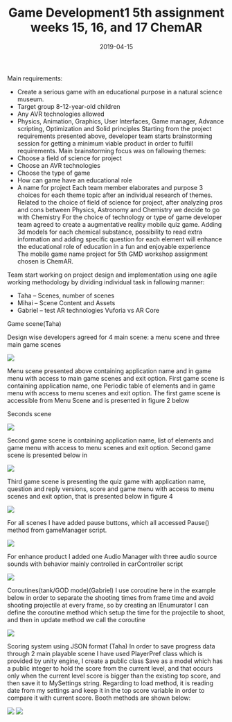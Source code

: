 ﻿---
layout: post
title: "Game Development1 5th assignment weeks 15, 16, and 17 ChemAR"
date: 2019-04-15
---


Main requirements:
-	Create a serious game with an educational purpose in a natural science museum.
-	Target group 8-12-year-old children
-	Any AVR technologies allowed
-	Physics, Animation, Graphics, User Interfaces, Game manager, Advance scripting, Optimization and Solid principles
Starting from the project requirements presented above, developer team starts brainstorming session for getting a minimum viable product in order to fulfill requirements.
Main brainstorming focus was on fallowing themes: 
-	Choose a field of science for project
-	Choose an AVR technologies 
-	Choose the type of game
-	How can game have an educational role
-	A name for project
Each team member elaborates and purpose 3 choices for each theme topic after an individual research of themes.  
Related to the choice of field of science for project, after analyzing pros and cons between Physics, Astronomy and Chemistry we decide to go with Chemistry 
For the choice of technology or type of game developer team agreed to create a augmentative reality mobile quiz game.
Adding 3d models for each chemical substance, possibility to read extra information and adding specific question for each element will enhance the educational role of education in a fun and enjoyable experience  
The mobile game name project for 5th GMD workshop assignment chosen is ChemAR. 


Team start working on project design and implementation using one agile working methodology by dividing individual task in fallowing manner:
-	Taha – Scenes, number of scenes  
-	Mihai – Scene Content and Assets  
-	Gabriel – test AR technologies Vuforia vs AR Core	



Game scene(Taha)

Design wise developers agreed for 4 main scene: a menu scene and three main game scenes

<img src="../../../images/fifth/1.jpg">

Menu scene presented above containing application name and in game menu with access to main game scenes and exit option.
First game scene is containing application name, one Periodic table of elements and in game menu with access to menu scenes and exit option. The first game scene is accessible from Menu Scene and is presented in figure 2 below


Seconds scene 

<img src="../../../images/fifth/2.jpg">

Second game scene is containing application name, list of elements and game menu with access to menu scenes and exit option. Second game scene is presented below in 

<img src="../../../images/fifth/3.jpg">

Third game scene is presenting the quiz game with application name, question and reply versions, score and  game menu with access to menu scenes and exit option, that is presented below in figure 4

<img src="../../../images/fifth/4.jpg">

For all scenes I have added pause buttons, which all accessed Pause() method from gameManager script.

<img src="../../../images/fifth/5.jpg">

For enhance product I added one Audio Manager with three audio source sounds with behavior mainly controlled in carController script

<img src="../../../images/fifth/6.jpg">

Coroutines(tank/GOD mode)(Gabriel)
I use coroutine here in the example below in order to separate the shooting times from frame time and avoid shooting projectile at every frame, so by creating an IEnumurator I can define the coroutine method which setup the time for the projectile to shoot, and then in update method we call the coroutine

<img src="../../../images/fifth/7.jpg">

Scoring system using JSON format (Taha)
In order to save progress data through 2 main playable scene I have used PlayerPref class which is provided by unity engine, I  create a public class Save as a model which has a public integer to hold the score from the current level, and that occurs only when the current level score is bigger than the existing top score, and then save it to MySettings string.
Regarding to load method, it is reading date from my settings and keep it in the top score variable in order to compare it with current score.
Booth methods are shown below:

<img src="../../../images/fifth/8.jpg">

<img src="../../../images/fifth/9.jpg">

